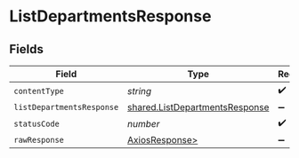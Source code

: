 # ListDepartmentsResponse


## Fields

| Field                                                                            | Type                                                                             | Required                                                                         | Description                                                                      |
| -------------------------------------------------------------------------------- | -------------------------------------------------------------------------------- | -------------------------------------------------------------------------------- | -------------------------------------------------------------------------------- |
| `contentType`                                                                    | *string*                                                                         | :heavy_check_mark:                                                               | N/A                                                                              |
| `listDepartmentsResponse`                                                        | [shared.ListDepartmentsResponse](../../models/shared/listdepartmentsresponse.md) | :heavy_minus_sign:                                                               | N/A                                                                              |
| `statusCode`                                                                     | *number*                                                                         | :heavy_check_mark:                                                               | N/A                                                                              |
| `rawResponse`                                                                    | [AxiosResponse>](https://axios-http.com/docs/res_schema)                         | :heavy_minus_sign:                                                               | N/A                                                                              |